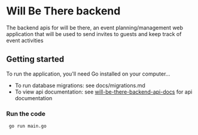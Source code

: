 # Will Be There backend
The backend apis for will be there, an event planning/management web application that will be used to send invites to guests and keep track of event activities

## Getting started
To run the application, you'll need Go installed on your computer...
- To run database migrations:
   see docs/migrations.md
- To view api documentation:
   see [will-be-there-backend-api-docs](https://editor.swagger.io/?url=https://will-be-there.onrender.com/api/v1/info/openapi.yaml) for api documentation
### Run the code
  ```
   go run main.go
```
    
